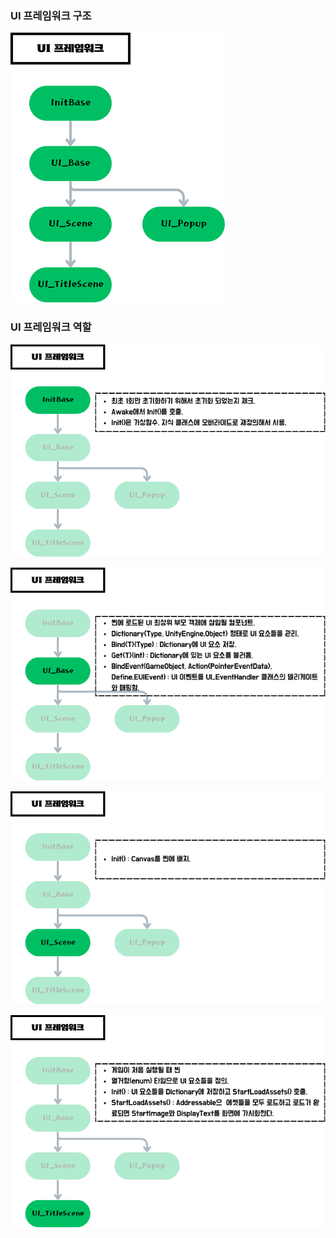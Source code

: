 ### UI 프레임워크 구조
<img src="Images/UI_프레임워크_1.png" alt="UI 프레임워크 구조"></img><br/>

### UI 프레임워크 역할
<img src="Images/UI_프레임워크_2.png" alt="InitBase"></img><br/>

<img src="Images/UI_프레임워크_3.png" alt="UI_Base"></img><br/>

<img src="Images/UI_프레임워크_4.png" alt="UI_Scene"></img><br/>

<img src="Images/UI_프레임워크_5.png" alt="UI_TitleScene"></img><br/>
